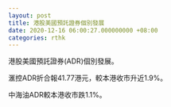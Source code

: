 ```yaml
---
layout: post
title: 港股美國預託證券個別發展
date: 2020-12-16 06:00:27.000000000 +08:00
categories: rthk
---
```


港股美國預託證券(ADR)個別發展。

滙控ADR折合報41.77港元，較本港收市升近1.9%。

中海油ADR較本港收市跌1.1%。
